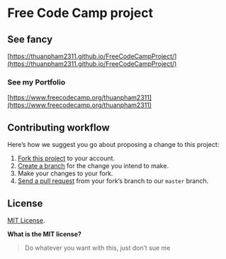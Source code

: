 # Free Code Camp project

## See fancy

[https://thuanpham2311.github.io/FreeCodeCampProject/](https://thuanpham2311.github.io/FreeCodeCampProject/)

### See my Portfolio

[https://www.freecodecamp.org/thuanpham2311](https://www.freecodecamp.org/thuanpham2311)

## Contributing workflow

Here’s how we suggest you go about proposing a change to this project:

1. [Fork this project][fork] to your account.
2. [Create a branch][branch] for the change you intend to make.
3. Make your changes to your fork.
4. [Send a pull request][pr] from your fork’s branch to our `master` branch.

[fork]: https://help.github.com/articles/fork-a-repo/
[branch]: https://help.github.com/articles/creating-and-deleting-branches-within-your-repository
[pr]: https://help.github.com/articles/using-pull-requests/

## License

[MIT License](./LICENSE).

**What is the MIT license?**

> Do whatever you want with this, just don’t sue me
